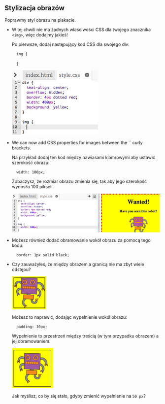 ## Stylizacja obrazów

Poprawmy styl obrazu na plakacie.

+ W tej chwili nie ma żadnych właściwości CSS dla twojego znacznika `<img>`, więc dodajmy jakieś!
    
    Po pierwsze, dodaj następujący kod CSS dla swojego div:
    
        img {
        
        }
        
    
    ![screenshot](images/wanted-img-css.png)

+ We can now add CSS properties for images between the `` curly brackets.
    
    Na przykład dodaj ten kod między nawiasami klamrowymi aby ustawić szerokość obrazu:
    
        width: 100px;
        
    
    Zobaczysz, że rozmiar obrazu zmienia się, tak aby jego szerokość wynosiła 100 pikseli.
    
    ![screenshot](images/wanted-img-width.png)

+ Możesz również dodać obramowanie wokół obrazu za pomocą tego kodu:
    
        border: 1px solid black;
        

+ Czy zauważyłeś, że między obrazem a granicą nie ma zbyt wiele odstępu?
    
    ![screenshot](images/wanted-img-border.png)
    
    Możesz to naprawić, dodając wypełnienie wokół obrazu:
    
        padding: 10px;
        
    
    Wypełnienie to przestrzeń między treścią (w tym przypadku obrazem) a jej obramowaniem.
    
    ![screenshot](images/wanted-img-padding.png)
    
    Jak myślisz, co by się stało, gdyby zmienić wypełnienie na `50 px`?